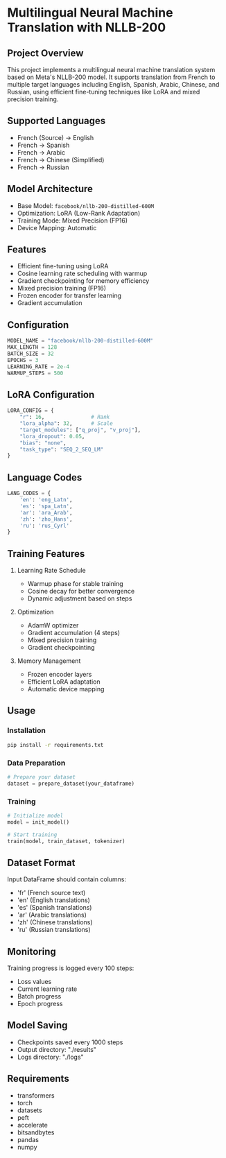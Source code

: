 # Multilingual Neural Machine Translation with NLLB-200

## Project Overview
This project implements a multilingual neural machine translation system based on Meta's NLLB-200 model. It supports translation from French to multiple target languages including English, Spanish, Arabic, Chinese, and Russian, using efficient fine-tuning techniques like LoRA and mixed precision training.

## Supported Languages
- French (Source) → English
- French → Spanish
- French → Arabic
- French → Chinese (Simplified)
- French → Russian

## Model Architecture
- Base Model: `facebook/nllb-200-distilled-600M`
- Optimization: LoRA (Low-Rank Adaptation)
- Training Mode: Mixed Precision (FP16)
- Device Mapping: Automatic

## Features
- Efficient fine-tuning using LoRA
- Cosine learning rate scheduling with warmup
- Gradient checkpointing for memory efficiency
- Mixed precision training (FP16)
- Frozen encoder for transfer learning
- Gradient accumulation

## Configuration
```python
MODEL_NAME = "facebook/nllb-200-distilled-600M"
MAX_LENGTH = 128
BATCH_SIZE = 32
EPOCHS = 3
LEARNING_RATE = 2e-4
WARMUP_STEPS = 500
```

## LoRA Configuration
```python
LORA_CONFIG = {
    "r": 16,               # Rank
    "lora_alpha": 32,      # Scale
    "target_modules": ["q_proj", "v_proj"],
    "lora_dropout": 0.05,
    "bias": "none",
    "task_type": "SEQ_2_SEQ_LM"
}
```

## Language Codes
```python
LANG_CODES = {
    'en': 'eng_Latn',
    'es': 'spa_Latn',
    'ar': 'ara_Arab',
    'zh': 'zho_Hans',
    'ru': 'rus_Cyrl'
}
```

## Training Features
1. Learning Rate Schedule
   - Warmup phase for stable training
   - Cosine decay for better convergence
   - Dynamic adjustment based on steps

2. Optimization
   - AdamW optimizer
   - Gradient accumulation (4 steps)
   - Mixed precision training
   - Gradient checkpointing

3. Memory Management
   - Frozen encoder layers
   - Efficient LoRA adaptation
   - Automatic device mapping

## Usage

### Installation
```bash
pip install -r requirements.txt
```

### Data Preparation
```python
# Prepare your dataset
dataset = prepare_dataset(your_dataframe)
```

### Training
```python
# Initialize model
model = init_model()

# Start training
train(model, train_dataset, tokenizer)
```

## Dataset Format
Input DataFrame should contain columns:
- 'fr' (French source text)
- 'en' (English translations)
- 'es' (Spanish translations)
- 'ar' (Arabic translations)
- 'zh' (Chinese translations)
- 'ru' (Russian translations)

## Monitoring
Training progress is logged every 100 steps:
- Loss values
- Current learning rate
- Batch progress
- Epoch progress

## Model Saving
- Checkpoints saved every 1000 steps
- Output directory: "./results"
- Logs directory: "./logs"

## Requirements
- transformers
- torch
- datasets
- peft
- accelerate
- bitsandbytes
- pandas
- numpy
